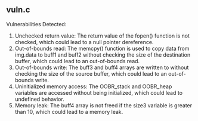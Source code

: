 ## vuln.c
Vulnerabilities Detected:
1. Unchecked return value: The return value of the fopen() function is not checked, which could lead to a null pointer dereference.
2. Out-of-bounds read: The memcpy() function is used to copy data from img.data to buff1 and buff2 without checking the size of the destination buffer, which could lead to an out-of-bounds read.
3. Out-of-bounds write: The buff3 and buff4 arrays are written to without checking the size of the source buffer, which could lead to an out-of-bounds write.
4. Uninitialized memory access: The OOBR_stack and OOBR_heap variables are accessed without being initialized, which could lead to undefined behavior.
5. Memory leak: The buff4 array is not freed if the size3 variable is greater than 10, which could lead to a memory leak.


